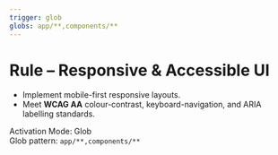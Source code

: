 ```yaml
---
trigger: glob
globs: app/**,components/**
---
```


# Rule – Responsive & Accessible UI

- Implement mobile-first responsive layouts.  
- Meet **WCAG AA** colour-contrast, keyboard-navigation, and ARIA labelling standards.

Activation Mode: Glob  
Glob pattern: `app/**,components/**`
